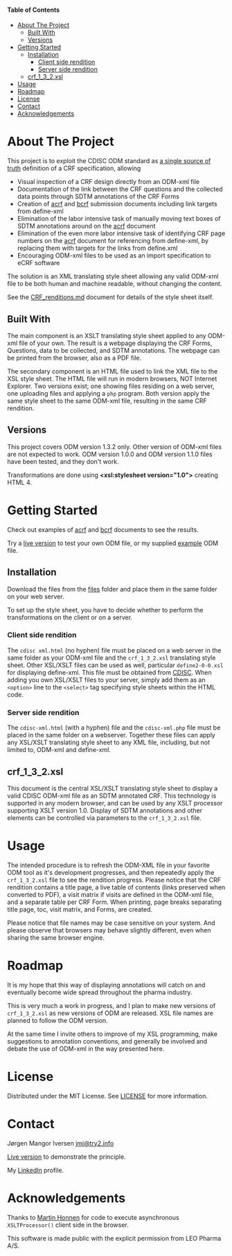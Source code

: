 #### Table of Contents
* [About The Project](#About_The_Project)
  * [Built With](#Built_With)
  * [Versions](#Versions)
* [Getting Started](#Getting_Started)
  * [Installation](#Installation)
     * [Client side rendition](#Client_side)
     * [Server side rendition](#Server_side)
  * [crf_1_3_2.xsl](#crf_1_3_2_xsl)
* [Usage](#Usage)
* [Roadmap](#Roadmap)
* [License](#License)
* [Contact](#Contact)
* [Acknowledgements](#Acknowledgements)

# About The Project <a name="About_The_Project"/>
This project is to exploit the CDISC ODM standard as [a single source of truth](https://en.wikipedia.org/wiki/Single_source_of_truth) definition of a CRF specification, allowing

* Visual inspection of a CRF design directly from an ODM-xml file
* Documentation of the link between the CRF questions and the collected data points through SDTM annotations of the CRF Forms
* Creation of [acrf](/examples/acrf.pdf) and [bcrf](/examples/bcrf.pdf) submission documents including link targets from define-xml
* Elimination of the labor intensive task of manually moving text boxes of SDTM annotations around on the [acrf](/examples/acrf.pdf) document
* Elimination of the even more labor intensive task of identifying CRF page numbers on the [acrf](/examples/acrf.pdf) document for referencing from define-xml, by replacing them with targets for the links from define.xml
* Encouraging ODM-xml files to be used as an import specification to eCRF software

The solution is an XML translating style sheet allowing any valid ODM-xml file to be both human and machine readable, without changing the content.

See the [CRF_renditions.md](CRF_renditions.md) document for details of the style sheet itself.

## Built With <a name="Built_With"/>
The main component is an XSLT translating style sheet applied to any ODM-xml file of your own. The result is a webpage displaying the CRF Forms, Questions, data to be collected, and SDTM annotations. The webpage can be printed from the browser, also as a PDF file.

The secondary component is an HTML file used to link the XML file to the XSL style sheet. The HTML file will run in modern browsers, NOT Internet Explorer. Two versions exist; one showing files residing on a web server, one uploading files and applying a `php` program. Both version apply the same style sheet to the same ODM-xml file, resulting in the same CRF rendition.

## Versions <a name="Versions"/>
This project covers ODM version 1.3.2 only. Other version of ODM-xml files are not expected to work. ODM version 1.0.0 and ODM version 1.1.0 files have been tested, and they don't work.

Transformations are done using **<xsl:stylesheet version="1.0">** creating HTML 4.

# Getting Started <a name="Getting_Started"/>
Check out examples of [acrf](/examples/acrf.pdf) and [bcrf](/examples/bcrf.pdf) documents to see the results.

Try a [live version](https://try2.info/cdisc-xml/cdisc-xml.html) to test your own ODM file, or my supplied [example](/examples/CDISC_ODM_1.3.2_example.xml) ODM file.

## Installation <a name="Installation"/>
Download the files from the [files](/files) folder and place them in the same folder on your web server.

To set up the style sheet, you have to decide whether to perform the transformations on the client or on a server.

### Client side rendition <a name="Client_side"/>
The `cdisc xml.html` (no hyphen) file must be placed on a web server in the same folder as your ODM-xml file and the `crf_1_3_2.xsl` translating style sheet. Other XSL/XSLT files can be used as well, particular `define2-0-0.xsl` for displaying define-xml. This file must be obtained from [CDISC](https://www.cdisc.org/). When adding you own XSL/XSLT files to your server, simply add them as an `<option>` line to the `<select>` tag specifying style sheets within the HTML code.

### Server side rendition <a name="Server_side"/>
The `cdisc-xml.html` (with a hyphen) file and the `cdisc-xml.php` file must be placed in the same folder on a webserver. Together these files can apply any XSL/XSLT translating style sheet to any XML file, including, but not limited to, ODM-xml and define-xml.

## crf_1_3_2.xsl <a name="crf_1_3_2_xsl"/>
This document is the central XSL/XSLT translating style sheet to display a valid CDISC ODM-xml file as an SDTM annotated CRF. This technology is supported in any modern browser, and can be used by any XSLT processor supporting XSLT version 1.0. Display of SDTM annotations and other elements can be controlled via parameters to the `crf_1_3_2.xsl` file.

# Usage <a name="Usage"/>
The intended procedure is to refresh the ODM-XML file in your favorite ODM tool as it's development progresses, and then repeatedly apply the `crf_1_3_2.xsl` file to see the rendition progress. Please notice that the CRF rendition contains a title page, a live table of contents (links preserved when converted to PDF), a visit matrix if visits are defined in the ODM-xml file, and a separate table per CRF Form. When printing, page breaks separating title page, toc, visit matrix, and Forms, are created.

Please notice that file names may be case sensitive on your system. And please observe that browsers may behave slightly different, even when sharing the same browser engine.

# Roadmap <a name="Roadmap"/>
It is my hope that this way of displaying annotations will catch on and eventually become wide spread throughout the pharma industry.

This is very much a work in progress, and I plan to make new versions of `crf_1_3_2.xsl` as new versions of ODM are released. XSL file names are planned to follow the ODM version.

At the same time I invite others to improve of my XSL programming, make suggestions to annotation conventions, and generally be involved and debate the use of ODM-xml in the way presented here.

# License <a name="License"/>
Distributed under the MIT License. See [LICENSE](https://github.com/jmangori/CDISC-ODM-and-Define-XML-tools/blob/master/LICENSE) for more information.

# Contact <a name="Contact"/>
Jørgen Mangor Iversen [jmi@try2.info](mailto:jmi@try2.info)

[Live version](https://try2.info/cdisc-xml/cdisc-xml.html) to demonstrate the principle.

My [LinkedIn](https://www.linkedin.com/in/jørgen-iversen-ab5908b/) profile.

# Acknowledgements <a name="Acknowledgements"/>
Thanks to [Martin Honnen](https://github.com/martin-honnen/martin-honnen.github.io/blob/master/xslt/arcor-archive/2016/test2016081501.html) for code to execute asynchronous `XSLTProcessor()` client side in the browser.

This software is made public with the explicit permission from LEO Pharma A/S.
